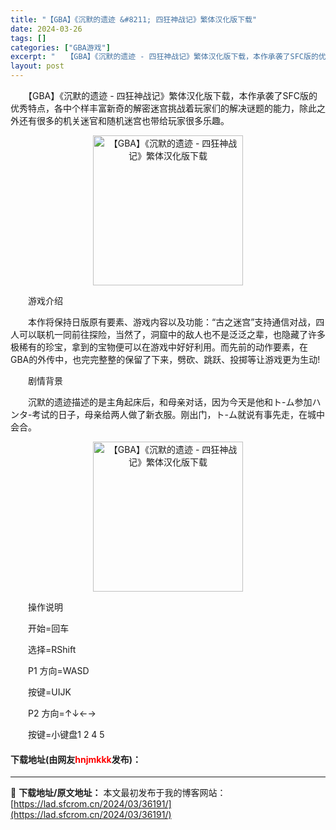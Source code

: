 ```yaml
---
title: "【GBA】《沉默的遗迹 &#8211; 四狂神战记》繁体汉化版下载"
date: 2024-03-26
tags: []
categories: ["GBA游戏"]
excerpt: "　　【GBA】《沉默的遗迹 - 四狂神战记》繁体汉化版下载，本作承袭了SFC版的优秀特点，各中个样丰富新奇的解密迷宫挑战着玩家们的解决谜题的能力，除此之外还有很多的机关迷官和随机迷宫也带给玩家很多乐趣。 　　游戏介绍 　　本作将保持日版原有要素、游戏内容以及功能：&ldquo;古之迷宫&rdquo;&hellip;"
layout: post
---
```


 <p>　　【GBA】《沉默的遗迹 - 四狂神战记》繁体汉化版下载，本作承袭了SFC版的优秀特点，各中个样丰富新奇的解密迷宫挑战着玩家们的解决谜题的能力，除此之外还有很多的机关迷官和随机迷宫也带给玩家很多乐趣。</p> <p align="center"><img align="" border="0" src="https://lad.sfcrom.cn/wp-content/uploads/2024/03/20240326_6602635211258.png" width="240" alt="【GBA】《沉默的遗迹 - 四狂神战记》繁体汉化版下载" /></p> <p>　　游戏介绍</p> <p>　　本作将保持日版原有要素、游戏内容以及功能：&ldquo;古之迷宫&rdquo;支持通信对战，四人可以联机一同前往探险，当然了，洞窟中的敌人也不是泛泛之辈，也隐藏了许多极稀有的珍宝，拿到的宝物便可以在游戏中好好利用。而先前的动作要素，在GBA的外传中，也完完整整的保留了下来，劈砍、跳跃、投掷等让游戏更为生动!</p> <p>　　剧情背景</p> <p>　　沉默的遗迹描述的是主角起床后，和母亲对话，因为今天是他和ト-ム参加ハンタ-考试的日子，母亲给两人做了新衣服。刚出门，ト-ム就说有事先走，在城中会合。</p> <p align="center"><img align="" border="0" src="https://lad.sfcrom.cn/wp-content/uploads/2024/03/20240326_660263526da4e.png" width="240" alt="【GBA】《沉默的遗迹 - 四狂神战记》繁体汉化版下载" /></p> <p>　　操作说明</p> <p>　　开始=回车</p> <p>　　选择=RShift</p> <p>　　P1 方向=WASD</p> <p>　　按键=UIJK</p> <p>　　P2 方向=&uarr;&darr;&larr;&rarr;</p> <p>　　按键=小键盘1 2 4 5</p> <p><h4>下载地址(由网友<font color="red">hnjmkkk</font>发布)：</h4></p> 

---
📖 **下载地址/原文地址：** 本文最初发布于我的博客网站：[https://lad.sfcrom.cn/2024/03/36191/](https://lad.sfcrom.cn/2024/03/36191/)
